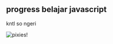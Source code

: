 ## progress belajar javascript

kntl so ngeri

![pixies!](https://www.syfy.com/sites/syfy/files/2024/01/screen_shot_2024-01-08_at_11.12.14_am_0.jpg "watch films for free! click here!")
